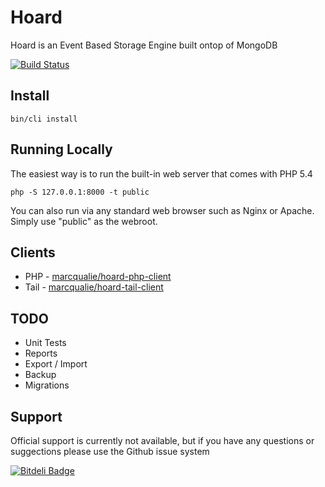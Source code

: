 # Hoard

Hoard is an Event Based Storage Engine built ontop of MongoDB

[![Build Status](https://travis-ci.org/marcqualie/hoard.png?branch=master)](https://travis-ci.org/marcqualie/hoard)


## Install

    bin/cli install


## Running Locally

The easiest way is to run the built-in web server that comes with PHP 5.4

    php -S 127.0.0.1:8000 -t public

You can also run via any standard web browser such as Nginx or Apache. Simply use "public" as the webroot.


## Clients

- PHP - [marcqualie/hoard-php-client](https://github.com/marcqualie/hoard-php-client)
- Tail - [marcqualie/hoard-tail-client](https://github.com/marcqualie/hoard-tail-client)


## TODO

- Unit Tests
- Reports
- Export / Import
- Backup
- Migrations


## Support

Official support is currently not available, but if you have any questions or suggections please use the Github issue system


[![Bitdeli Badge](https://d2weczhvl823v0.cloudfront.net/marcqualie/hoard/trend.png)](https://bitdeli.com/free "Bitdeli Badge")

